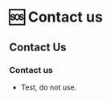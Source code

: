 # 🆘 Contact us

## Contact Us

### Contact us <a href="#contact-us" id="contact-us"></a>

- Test, do not use.
